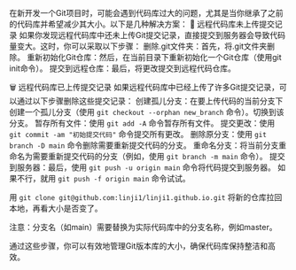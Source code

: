 在新开发一个Git项目时，可能会遇到代码库过大的问题，尤其是当你继承了之前的代码库并希望减少其大小。以下是几种解决方案：
🚫 远程代码库未上传提交记录
如果你发现远程代码库中还未上传Git提交记录，直接提交到服务器会导致代码量变大。这时，你可以采取以下步骤：
删除.git文件夹：首先，将.git文件夹删除。
重新初始化Git仓库：然后，在当前目录下重新初始化一个Git仓库（使用git init命令）。
提交到远程仓库：最后，将更改提交到远程代码仓库。

🗑️ 远程代码库已上传提交记录
如果远程代码库中已经上传了许多Git提交记录，可以通过以下步骤删除这些提交记录：
创建孤儿分支：在要上传代码的当前分支下创建一个孤儿分支（使用 `git checkout --orphan new_branch` 命令）。切换到该分支。
暂存所有文件：使用 `git add -A` 命令暂存所有文件。
提交更改：使用 `git commit -am "初始提交代码"` 命令提交所有更改。
删除原分支：使用 `git branch -D main` 命令删除需要重新提交代码的分支。
重命名分支：将当前分支重命名为需要重新提交代码的分支（例如，使用 `git branch -m main` 命令）。
提交到服务器：最后，使用 `git push -u origin main` 命令将代码提交到服务器。
如果不行，就用 `git push -f origin main` 命令试试。

用 `git clone git@github.com:linji1/linji1.github.io.git` 将新的仓库拉回本地，再看大小是否变了。

注意：分支名（如main）需要替换为实际代码库中的分支名称，例如master。

通过这些步骤，你可以有效地管理Git版本库的大小，确保代码库保持整洁和高效。